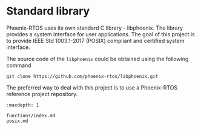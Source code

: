 # Standard library

Phoenix-RTOS uses its own standard C library - libphoenix. The library provides a system interface for user
applications. The goal of this project is to provide IEEE Std 1003.1-2017 (POSIX) compliant and certified system
interface.

The source code of the `libphoenix` could be obtained using the following command

```console
git clone https://github.com/phoenix-rtos/libphoenix.git
```

The preferred way to deal with this project is to use a Phoenix-RTOS reference project repository.

```{toctree}
:maxdepth: 1

functions/index.md
posix.md
```
